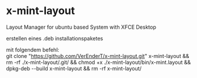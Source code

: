 # x-mint-layout
Layout Manager for ubuntu based System with XFCE Desktop


erstellen eines .deb installationspaketes

mit folgendem befehl:<br>
git clone "https://github.com/VerEnderT/x-mint-layout.git" x-mint-layout && rm -rf ./x-mint-layout/.git/ && chmod +x ./x-mint-layout/bin/x-mint.layout && dpkg-deb --build x-mint-layout && rm -rf x-mint-layout/

